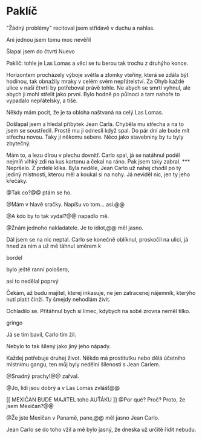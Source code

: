 Paklíč
======

"Žádný problémy" recitoval jsem střídavě v duchu a nahlas.

Ani jednou jsem tomu moc nevěřil

Šlapal jsem do čtvrti Nuevo

Paklíč: tohle je Las Lomas a věci se tu berou tak trochu z druhýho konce.


  Horizontem procházely výboje světla a zlomky vteřiny, která se zdála být hodinou, tak obnažily mraky v celém svém nepřátelství. Za Ohyb každé ulice v naší čtvrti by potřeboval právě tohle. Ne abych se smrti vyhnul, ale abych ji mohl střelit jako první.
Bylo hodně po půlnoci a tam nahoře to vypadalo nepřátelsky, a tiše.

Někdy mám pocit, že je ta obloha naštvaná na celý Las Lomas.


  Došlapal jsem  a hledal příbytek Jean Carla. Chyběla mu střecha a na to jsem se soustředil. Prostě mu ji odnesli když spal.
Do pár dní ale bude mít střechu novou. Taky ji někomu sebere. Něco jako stavebniny by tu byly zbytečný.

Mám to, a lezu dírou v plechu dovnitř. Carlo spal,
já se natáhnul podél nejmíň vlhký zdi na kus kartonu a čekal na ráno. Pak jsem taky zabral. *** Nepršelo. Z prdele klika. Byla neděle, Jean Carlo už nahej chodil po tý jediný místnosti,
kterou měl a koukal si na nohy. Já neviděl nic, jen ty jeho křečáky. 

@Tak co?@@ ptám se ho.

@Mám v hlavě sračky. Napíšu vo tom... asi.@@

@A kdo by to tak vydal?@@ napadlo mě.

@Znám jednoho nakladatele. Je to idiot,@@ měl jasno.

Dál jsem se na nic neptal. Carlo se konečně oblíknul, proskočil na ulici, já hned za nim
a už mě táhnul směrem k 



bordel

bylo ještě ranní pološero, 


asi to nedělal poprvý



Čekám, až budu majitel, kterej inkasuje, ne jen zatracenej nájemník, kterýho nutí platit činži.
Ty šmejdy nehodlám živit.





Ochladilo se. Přitáhnul bych si límec, kdybych na sobě zrovna neměl tílko.


gringo



Já se tím bavil, Carlo tím žil.


Nebylo to tak šílený jako jiný jeho nápady.

Každej potřebuje druhej život.
Někdo má prostitutku nebo dělá účetního místnímu gangu, ten můj byly nedělní šílenosti s Jean Carlem.


@Snadný prachy!@@ zařval.

@Jo, lidi jsou dobrý a v Las Lomas zvlášť@@





[[ MEXIČAN BUDE MAJITEL toho AUŤÁKU ]]
@Por qué? Proč? Proto, že jsem Mexičan?@@

@Že jste Mexičan v Panamě, pane,@@ měl jasno Jean Carlo. 


Jean Carlo se do toho vžil a mě bylo jasný, že dneska už určitě řídit nebudu.


